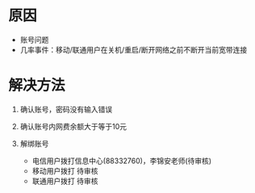 <!-- TITLE: 故障 691 ISP服务器拒绝访问 -->
<!-- SUBTITLE: 本错误属于移动、联通故障 -->

# 原因

- 账号问题
- 几率事件：移动/联通用户在关机/重启/断开网络之前不断开当前宽带连接

# 解决方法

1. 确认账号，密码没有输入错误
2. 确认账号内网费余额大于等于10元
3. 解绑账号

    - 电信用户拨打信息中心(88332760)，李锦安老师(待审核)
    - 移动用户拨打 待审核
    - 联通用户拨打 待审核